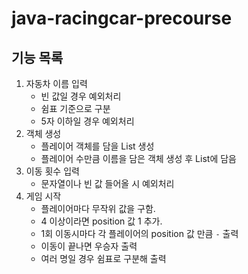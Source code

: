 # java-racingcar-precourse

## 기능 목록

1. 자동차 이름 입력
   - 빈 값일 경우 예외처리
   - 쉼표 기준으로 구분
   - 5자 이하일 경우 예외처리
2. 객체 생성
   - 플레이어 객체를 담을 List 생성 
   - 플레이어 수만큼 이름을 담은 객체 생성 후 List에 담음
3. 이동 횟수 입력
   - 문자열이나 빈 값 들어올 시 예외처리 
4. 게임 시작
   - 플레이어마다 무작위 값을 구함.
   - 4 이상이라면 position 값 1 추가.
   - 1회 이동시마다 각 플레이어의 position 값 만큼 `-` 출력
   - 이동이 끝나면 우승자 출력
   - 여러 명일 경우 쉼표로 구분해 출력